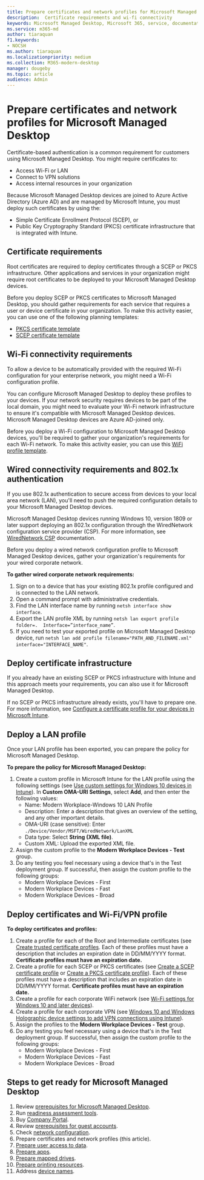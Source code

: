 ```yaml
---
title: Prepare certificates and network profiles for Microsoft Managed Desktop 
description:  Certificate requirements and wi-fi connectivity
keywords: Microsoft Managed Desktop, Microsoft 365, service, documentation
ms.service: m365-md
author: tiaraquan
f1.keywords:
- NOCSH
ms.author: tiaraquan
ms.localizationpriority: medium
ms.collection: M365-modern-desktop
manager: dougeby
ms.topic: article
audience: Admin
---
```


# Prepare certificates and network profiles for Microsoft Managed Desktop  

Certificate-based authentication is a common requirement for customers using Microsoft Managed Desktop. You might require certificates to:

- Access Wi-Fi or LAN
- Connect to VPN solutions
- Access internal resources in your organization

Because Microsoft Managed Desktop devices are joined to Azure Active Directory (Azure AD) and are managed by Microsoft Intune, you must deploy such certificates by using the:

- Simple Certificate Enrollment Protocol (SCEP), or
- Public Key Cryptography Standard (PKCS) certificate infrastructure that is integrated with Intune.

## Certificate requirements

Root certificates are required to deploy certificates through a SCEP or PKCS infrastructure. Other applications and services in your organization might require root certificates to be deployed to your Microsoft Managed Desktop devices.

Before you deploy SCEP or PKCS certificates to Microsoft Managed Desktop, you should gather requirements for each service that requires a user or device certificate in your organization. To make this activity easier, you can use one of the following planning templates:  

- [PKCS certificate template](https://github.com/MicrosoftDocs/microsoft-365-docs/raw/public/microsoft-365/managed-desktop/get-ready/downloads/PKCS-certificate-template.xlsx)
- [SCEP certificate template](https://github.com/MicrosoftDocs/microsoft-365-docs/raw/public/microsoft-365/managed-desktop/get-ready/downloads/SCEP-certificate-template.xlsx)

## Wi-Fi connectivity requirements

To allow a device to be automatically provided with the required Wi-Fi configuration for your enterprise network, you might need a Wi-Fi configuration profile.

You can configure Microsoft Managed Desktop to deploy these profiles to your devices. If your network security requires devices to be part of the local domain, you might need to evaluate your Wi-Fi network infrastructure to ensure it's compatible with Microsoft Managed Desktop devices. Microsoft Managed Desktop devices are Azure AD-joined only.

Before you deploy a Wi-Fi configuration to Microsoft Managed Desktop devices, you'll be required to gather your organization's requirements for each Wi-Fi network. To make this activity easier, you can use this [WiFi profile template](https://github.com/MicrosoftDocs/microsoft-365-docs/raw/public/microsoft-365/managed-desktop/get-ready/downloads/WiFi-profile-template.xlsx).

## Wired connectivity requirements and 802.1x authentication

If you use 802.1x authentication to secure access from devices to your local area network (LAN), you'll need to push the required configuration details to your Microsoft Managed Desktop devices.

Microsoft Managed Desktop devices running Windows 10, version 1809 or later support deploying an 802.1x configuration through the WiredNetwork configuration service provider (CSP). For more information, see [WiredNetwork CSP](/windows/client-management/mdm/wirednetwork-csp) documentation.

Before you deploy a wired network configuration profile to Microsoft Managed Desktop devices, gather your organization's requirements for your wired corporate network.

**To gather wired corporate network requirements:**

1. Sign on to a device that has your existing 802.1x profile configured and is connected to the LAN network.  
2. Open a command prompt with administrative credentials.
3. Find the LAN interface name by running `netsh interface show interface`.
4. Export the LAN profile XML by running `netsh lan export profile folder=.  Interface=”interface_name”`.
5. If you need to test your exported profile on Microsoft Managed Desktop device, run `netsh lan add profile filename="PATH_AND_FILENAME.xml" interface="INTERFACE_NAME"`.

## Deploy certificate infrastructure  

If you already have an existing SCEP or PKCS infrastructure with Intune and this approach meets your requirements, you can also use it for Microsoft Managed Desktop.

If no SCEP or PKCS infrastructure already exists, you'll have to prepare one. For more information, see [Configure a certificate profile for your devices in Microsoft Intune](/intune/certificates-configure).

## Deploy a LAN profile

Once your LAN profile has been exported, you can prepare the policy for Microsoft Managed Desktop.

**To prepare the policy for Microsoft Managed Desktop:**

1. Create a custom profile in Microsoft Intune for the LAN profile using the following settings (see [Use custom settings for Windows 10 devices in Intune](/intune/custom-settings-windows-10)). In **Custom OMA-URI Settings**, select **Add**, and then enter the following values:
    - Name: Modern Workplace-Windows 10 LAN Profile
    - Description: Enter a description that gives an overview of the setting, and any other important details.
    - OMA-URI (case sensitive): Enter `./Device/Vendor/MSFT/WiredNetwork/LanXML`
    - Data type: Select **String (XML file)**.
    - Custom XML: Upload the exported XML file.
2. Assign the custom profile to the **Modern Workplace Devices - Test** group.
3. Do any testing you feel necessary using a device that's in the Test deployment group. If successful, then assign the custom profile to the following groups:
    - Modern Workplace Devices - First
    - Modern Workplace Devices - Fast
    - Modern Workplace Devices - Broad

## Deploy certificates and Wi-Fi/VPN profile

**To deploy certificates and profiles:**

1. Create a profile for each of the Root and Intermediate certificates (see [Create trusted certificate profiles](/intune/protect/certificates-configure#step-3-create-trusted-certificate-profiles). Each of these profiles must have a description that includes an expiration date in DD/MM/YYYY format. **Certificate profiles must have an expiration date.**
2. Create a profile for each SCEP or PKCS certificates (see [Create a SCEP certificate profile](/intune/protect/certificates-scep-configure#create-a-scep-certificate-profile) or [Create a PKCS certificate profile](/intune/protect/certficates-pfx-configure#create-a-pkcs-certificate-profile)). Each of these profiles must have a description that includes an expiration date in DD/MM/YYYY format. **Certificate profiles must have an expiration date.**
3. Create a profile for each corporate WiFi network (see [Wi-Fi settings for Windows 10 and later devices](/intune/wi-fi-settings-windows)).
4. Create a profile for each corporate VPN (see [Windows 10 and Windows Holographic device settings to add VPN connections using Intune](/intune/vpn-settings-windows-10)).
5. Assign the profiles to the **Modern Workplace Devices - Test** group.
6. Do any testing you feel necessary using a device that's in the Test deployment group. If successful, then assign the custom profile to the following groups:
    - Modern Workplace Devices - First
    - Modern Workplace Devices - Fast
    - Modern Workplace Devices - Broad

## Steps to get ready for Microsoft Managed Desktop

1. Review [prerequisites for Microsoft Managed Desktop](prerequisites.md).
1. Run [readiness assessment tools](readiness-assessment-tool.md).
1. Buy [Company Portal](../get-started/company-portal.md).
1. Review [prerequisites for guest accounts](guest-accounts.md).
1. Check [network configuration](network.md).
1. Prepare certificates and network profiles (this article).
1. [Prepare user access to data](authentication.md).
1. [Prepare apps](apps.md).
1. [Prepare mapped drives](mapped-drives.md).
1. [Prepare printing resources](printing.md).
1. Address [device names](address-device-names.md).
